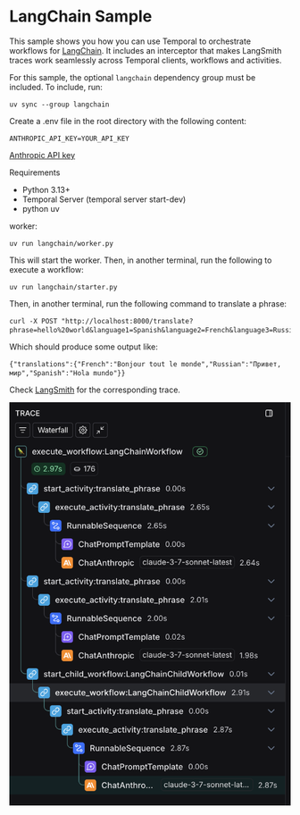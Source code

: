 # LangChain Sample

This sample shows you how you can use Temporal to orchestrate workflows for [LangChain](https://www.langchain.com). It includes an interceptor that makes LangSmith traces work seamlessly across Temporal clients, workflows and activities.

For this sample, the optional `langchain` dependency group must be included. To include, run:

    uv sync --group langchain

Create a .env file in the root directory with the following content:

    ANTHROPIC_API_KEY=YOUR_API_KEY

[Anthropic API key](https://docs.anthropic.com/en/api/overview)

Requirements

- Python 3.13+
- Temporal Server (temporal server start-dev)
- python uv

worker:

    uv run langchain/worker.py

This will start the worker. Then, in another terminal, run the following to execute a workflow:

    uv run langchain/starter.py

Then, in another terminal, run the following command to translate a phrase:

    curl -X POST "http://localhost:8000/translate?phrase=hello%20world&language1=Spanish&language2=French&language3=Russian"

Which should produce some output like:

    {"translations":{"French":"Bonjour tout le monde","Russian":"Привет, мир","Spanish":"Hola mundo"}}

Check [LangSmith](https://smith.langchain.com/) for the corresponding trace.

![LangSmith trace](./docs/langsmith_trace.png)

